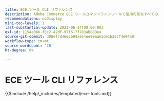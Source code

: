 ```yaml
---
title: ECE ツール CLI リファレンス
description: Adobe Commerce ECE ツールコマンドラインツールで使用可能なすべてのコマンド、引数およびオプションについて説明します。
recommendations: noDisplay
mini-toc-levels: 1
last-substantial-update: 2023-06-14T00:00:00Z
exl-id: 1154a066-f8c2-42df-97f6-7f703ab883ea
source-git-commit: d08ef7d46e3b94ae54ee99aa63de1b267f4e94a0
workflow-type: tm+mt
source-wordcount: '20'
ht-degree: 0%

---
```


# ECE ツール CLI リファレンス

{{$include /help/_includes/templated/ece-tools.md}}

<!-- Last updated from includes: 2025-08-08 14:31:41 -->
